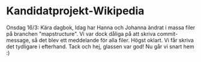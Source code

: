 # Kandidatprojekt-Wikipedia

Onsdag 16/3:
Kära dagbok,
Idag har Hanna och Johanna ändrat i massa filer på branchen "mapstructure". Vi var dock dåliga på att skriva commit-message, så det blev ett meddelande för alla filer. Högst oklart. Vi får skriva det tydligare i efterhand.
Tack och hej, glassen var god! Nu går vi snart hem :)
